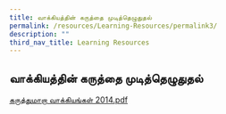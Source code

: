 ```yaml
---
title: வாக்கியத்தின் கருத்தை முடித்தெழுதுதல்
permalink: /resources/Learning-Resources/permalink3/
description: ""
third_nav_title: Learning Resources
---
```

## வாக்கியத்தின் கருத்தை முடித்தெழுதுதல்

[கருத்துமாறா வாக்கியங்கள் 2014.pdf](/files/Complete-Sentence-2014.pdf)


